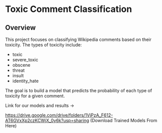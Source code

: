 # Toxic Comment Classification

## Overview

This project focuses on classifying Wikipedia comments based on their toxicity. The types of toxicity include:

- toxic
- severe_toxic
- obscene
- threat
- insult
- identity_hate

The goal is to build a model that predicts the probability of each type of toxicity for a given comment.

Link for our models and results →

https://drive.google.com/drive/folders/1VjPzA_F612-AT6GVxXp2czKCWjX_0y6k?usp=sharing   (Download Trained Models From Here)
